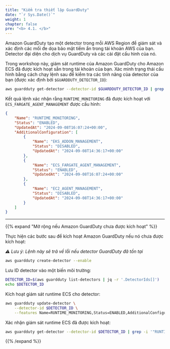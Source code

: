 ```yaml
---
title: "Kiểm tra thiết lập GuardDuty"
date: "`r Sys.Date()`"
weight: 1
chapter: false
pre: "<b> 4.1. </b>"
---
```


Amazon GuardDuty tạo một detector trong mỗi AWS Region để giám sát và xác định các mối đe dọa bảo mật tiềm ẩn trong tài khoản AWS của bạn. Detector đại diện cho dịch vụ GuardDuty và các cài đặt cấu hình của nó.

Trong workshop này, giám sát runtime của Amazon GuardDuty cho Amazon ECS đã được kích hoạt sẵn trong tài khoản của bạn. Xác minh trạng thái cấu hình bằng cách chạy lệnh sau để kiểm tra các tính năng của detector của bạn (được xác định bởi `$GUARDDUTY_DETECTOR_ID`):

```bash
aws guardduty get-detector --detector-id $GUARDDUTY_DETECTOR_ID | grep -i '"RUNTIME_MONITORING' -B 1 -A 20
```

Kết quả lệnh xác nhận rằng `RUNTIME_MONITORING` đã được kích hoạt với `ECS_FARGATE_AGENT_MANAGEMENT` được cấu hình:

```json
{
    "Name": "RUNTIME_MONITORING",
    "Status": "ENABLED",
    "UpdatedAt": "2024-09-08T16:07:24+00:00",
    "AdditionalConfiguration": [
        {
            "Name": "EKS_ADDON_MANAGEMENT",
            "Status": "DISABLED",
            "UpdatedAt": "2024-09-08T14:36:17+00:00"
        },
        {
            "Name": "ECS_FARGATE_AGENT_MANAGEMENT",
            "Status": "ENABLED",
            "UpdatedAt": "2024-09-08T16:07:24+00:00"
        },
        {
            "Name": "EC2_AGENT_MANAGEMENT",
            "Status": "DISABLED",
            "UpdatedAt": "2024-09-08T14:36:17+00:00"
        }
    ]
}
```

---
{{% expand "Mở rộng nếu Amazon GuardDuty chưa được kích hoạt" %}}

Thực hiện các bước sau để kích hoạt Amazon GuardDuty nếu nó chưa được kích hoạt:

*⚠️ Lưu ý: Lệnh này sẽ trả về lỗi nếu detector GuardDuty đã tồn tại*

```bash
aws guardduty create-detector --enable
```

Lưu ID detector vào một biến môi trường:

```bash
DETECTOR_ID=$(aws guardduty list-detectors | jq -r '.DetectorIds[]')
echo $DETECTOR_ID
```

Kích hoạt giám sát runtime ECS cho detector:

```bash
aws guardduty update-detector \
    --detector-id $DETECTOR_ID \
    --features Name=RUNTIME_MONITORING,Status=ENABLED,AdditionalConfiguration="[{Name=ECS_FARGATE_AGENT_MANAGEMENT,Status=ENABLED}]"
```

Xác nhận giám sát runtime ECS đã được kích hoạt:

```bash
aws guardduty get-detector --detector-id $DETECTOR_ID | grep -i '"RUNTIME_MONITORING' -B 1 -A 20
```

{{% /expand %}}